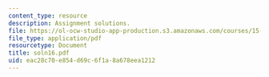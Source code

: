 ```yaml
---
content_type: resource
description: Assignment solutions.
file: https://ol-ocw-studio-app-production.s3.amazonaws.com/courses/15-988-system-dynamics-self-study-fall-1998-spring-1999/eac28c70e854d69c6f1a8a678eea1212_soln16.pdf
file_type: application/pdf
resourcetype: Document
title: soln16.pdf
uid: eac28c70-e854-d69c-6f1a-8a678eea1212
---
```

